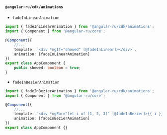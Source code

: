 #### `@angular-ru/cdk/animations`

-   `fadeInLinearAnimation`

```ts
import { fadeInLinearAnimation } from '@angular-ru/cdk/animations';
import { Component } from '@angular-ru/core';

@Component({
    //...
    template: `<div *ngIf="showed" [@fadeInLinear]></div>`,
    animation: [fadeInLinearAnimation]
})
export class AppComponent {
    public showed: boolean = true;
}
```

-   `fadeInBezierAnimation`

```ts
import { fadeInBezierAnimation } from '@angular-ru/cdk/animations';
import { Component } from '@angular-ru/core';

@Component({
    //...
    template: `<div *ngFor="let i of [1, 2, 3]" [@fadeInBezier]>{{ i }}</div>`,
    animation: [fadeInBezierAnimation]
})
export class AppComponent {}
```

